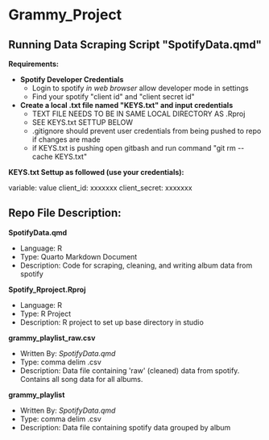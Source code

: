 # Grammy_Project

## Running Data Scraping Script "SpotifyData.qmd"
**Requirements:**
  - **Spotify Developer Credentials**
    - Login to spotify *in web browser* allow developer mode in settings
    - Find your spotify "client id" and "client secret id"
  - **Create a local .txt file named "KEYS.txt" and input credentials**
    - TEXT FILE NEEDS TO BE IN SAME LOCAL DIRECTORY AS .Rproj
    - SEE KEYS.txt SETTUP BELOW
    - .gitignore should prevent user credentials from being pushed to repo if changes are made
    - if KEYS.txt is pushing open gitbash and run command "git rm --cache KEYS.txt"

**KEYS.txt Settup as followed (use your credentials):**

variable: value
client_id: xxxxxxx
client_secret: xxxxxxx


## Repo File Description:
**SpotifyData.qmd**
- Language: R
- Type: Quarto Markdown Document
- Description: Code for scraping, cleaning, and writing album data from spotify

**Spotify_Rproject.Rproj**
- Language: R
- Type: R Project
- Description: R project to set up base directory in studio

**grammy_playlist_raw.csv**
- Written By: *SpotifyData.qmd*
- Type: comma delim .csv
- Description: Data file containing 'raw' (cleaned) data from spotify. Contains all song data for all albums.

**grammy_playlist**
- Written By: *SpotifyData.qmd*
- Type: comma delim .csv
- Description: Data file containing spotify data grouped by album




